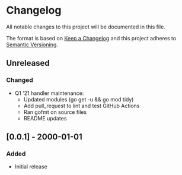 # Changelog
All notable changes to this project will be documented in this file.

The format is based on [Keep a Changelog](http://keepachangelog.com/en/1.0.0/)
and this project adheres to [Semantic
Versioning](http://semver.org/spec/v2.0.0.html).

## Unreleased

### Changed
- Q1 '21 handler maintenance:
  - Updated modules (go get -u && go mod tidy)
  - Add pull_request to lint and test GitHub Actions
  - Ran gofmt on source files
  - README updates

## [0.0.1] - 2000-01-01

### Added
- Initial release
